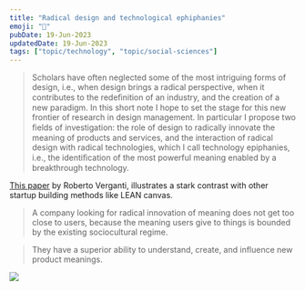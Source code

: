```yaml
---
title: "Radical design and technological ephiphanies"
emoji: "🚀"
pubDate: 19-Jun-2023
updatedDate: 19-Jun-2023
tags: ["topic/technology", "topic/social-sciences"]
---
```


>Scholars have often neglected some of the most intriguing forms of design, i.e., when design brings a radical perspective, when it contributes to the redeﬁnition of an industry, and the creation of a new paradigm. In this short note I hope to set the stage for this new frontier of research in design management. In particular I propose two ﬁelds of investigation: the role of design to radically innovate the meaning of products and services, and the interaction of radical design with radical technologies, which I call technology epiphanies, i.e., the identiﬁcation of the most powerful meaning enabled by a breakthrough technology.

[This paper](https://onlinelibrary.wiley.com/doi/10.1111/j.1540-5885.2011.00807.x) by Roberto Verganti, illustrates a stark contrast with other startup building methods like LEAN canvas.

>A company looking for radical innovation of meaning does not get too close to users, because the meaning users give to things is bounded by the existing sociocultural regime.

>They have a superior ability to understand, create, and influence new product meanings.

![](https://files.solderneer.me/blog/radical-design-and-technology-epiphanies/1.png)



